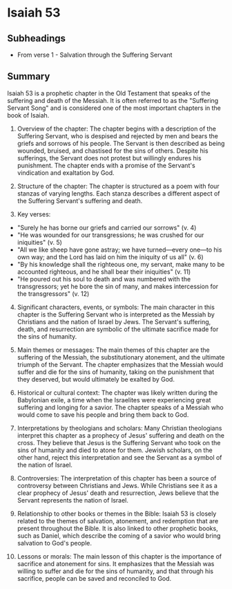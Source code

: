 # Isaiah 53

## Subheadings

* From verse 1 - Salvation through the Suffering Servant

## Summary

Isaiah 53 is a prophetic chapter in the Old Testament that speaks of the suffering and death of the Messiah. It is often referred to as the "Suffering Servant Song" and is considered one of the most important chapters in the book of Isaiah.

1. Overview of the chapter:
The chapter begins with a description of the Suffering Servant, who is despised and rejected by men and bears the griefs and sorrows of his people. The Servant is then described as being wounded, bruised, and chastised for the sins of others. Despite his sufferings, the Servant does not protest but willingly endures his punishment. The chapter ends with a promise of the Servant's vindication and exaltation by God.

2. Structure of the chapter:
The chapter is structured as a poem with four stanzas of varying lengths. Each stanza describes a different aspect of the Suffering Servant's suffering and death.

3. Key verses:
- "Surely he has borne our griefs and carried our sorrows" (v. 4)
- "He was wounded for our transgressions; he was crushed for our iniquities" (v. 5)
- "All we like sheep have gone astray; we have turned—every one—to his own way; and the Lord has laid on him the iniquity of us all" (v. 6)
- "By his knowledge shall the righteous one, my servant, make many to be accounted righteous, and he shall bear their iniquities" (v. 11)
- "He poured out his soul to death and was numbered with the transgressors; yet he bore the sin of many, and makes intercession for the transgressors" (v. 12)

4. Significant characters, events, or symbols:
The main character in this chapter is the Suffering Servant who is interpreted as the Messiah by Christians and the nation of Israel by Jews. The Servant's suffering, death, and resurrection are symbolic of the ultimate sacrifice made for the sins of humanity.

5. Main themes or messages:
The main themes of this chapter are the suffering of the Messiah, the substitutionary atonement, and the ultimate triumph of the Servant. The chapter emphasizes that the Messiah would suffer and die for the sins of humanity, taking on the punishment that they deserved, but would ultimately be exalted by God.

6. Historical or cultural context:
The chapter was likely written during the Babylonian exile, a time when the Israelites were experiencing great suffering and longing for a savior. The chapter speaks of a Messiah who would come to save his people and bring them back to God.

7. Interpretations by theologians and scholars:
Many Christian theologians interpret this chapter as a prophecy of Jesus' suffering and death on the cross. They believe that Jesus is the Suffering Servant who took on the sins of humanity and died to atone for them. Jewish scholars, on the other hand, reject this interpretation and see the Servant as a symbol of the nation of Israel.

8. Controversies:
The interpretation of this chapter has been a source of controversy between Christians and Jews. While Christians see it as a clear prophecy of Jesus' death and resurrection, Jews believe that the Servant represents the nation of Israel.

9. Relationship to other books or themes in the Bible:
Isaiah 53 is closely related to the themes of salvation, atonement, and redemption that are present throughout the Bible. It is also linked to other prophetic books, such as Daniel, which describe the coming of a savior who would bring salvation to God's people.

10. Lessons or morals:
The main lesson of this chapter is the importance of sacrifice and atonement for sins. It emphasizes that the Messiah was willing to suffer and die for the sins of humanity, and that through his sacrifice, people can be saved and reconciled to God.